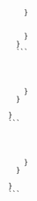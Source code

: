 








```diff
```




            }


            }
          }
          ```




            }
          }

        }
        ```




            }
          }

        }
        ```

